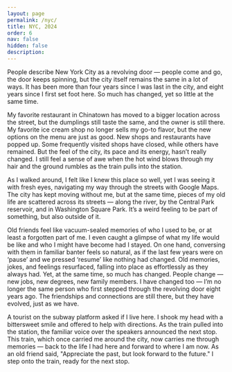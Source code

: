 ```yaml
---
layout: page
permalink: /nyc/
title: NYC, 2024
order: 6
nav: false
hidden: false
description: 
---
```


People describe New York City as a revolving door — people come and go, the door keeps spinning, but the city itself remains the same in a lot of ways. It has been more than four years since I was last in the city, and eight years since I first set foot here. So much has changed, yet so little at the same time.

My favorite restaurant in Chinatown has moved to a bigger location across the street, but the dumplings still taste the same, and the owner is still there. My favorite ice cream shop no longer sells my go-to flavor, but the new options on the menu are just as good. New shops and restaurants have popped up. Some frequently visited shops have closed, while others have remained. But the feel of the city, its pace and its energy, hasn’t really changed. I still feel a sense of awe when the hot wind blows through my hair and the ground rumbles as the train pulls into the station. 

As I walked around, I felt like I knew this place so well, yet I was seeing it with fresh eyes, navigating my way through the streets with Google Maps. The city has kept moving without me, but at the same time, pieces of my old life are scattered across its streets — along the river, by the Central Park reservoir, and in Washington Square Park. It’s a weird feeling to be part of something, but also outside of it. 

Old friends feel like vacuum-sealed memories of who I used to be, or at least a forgotten part of me. I even caught a glimpse of what my life would be like and who I might have become had I stayed. On one hand, conversing with them in familiar banter feels so natural, as if the last few years were on ‘pause’ and we pressed ‘resume’ like nothing had changed. Old memories, jokes, and feelings resurfaced, falling into place as effortlessly as they always had. Yet, at the same time, so much has changed. People change — new jobs, new degrees, new family members. I have changed too — I’m no longer the same person who first stepped through the revolving door eight years ago. The friendships and connections are still there, but they have evolved, just as we have. 

A tourist on the subway platform asked if I live here. I shook my head with a bittersweet smile and offered to help with directions. As the train pulled into the station, the familiar voice over the speakers announced the next stop. This train, which once carried me around the city, now carries me through memories — back to the life I had here and forward to where I am now. As an old friend said, "Appreciate the past, but look forward to the future." I step onto the train, ready for the next stop. 

